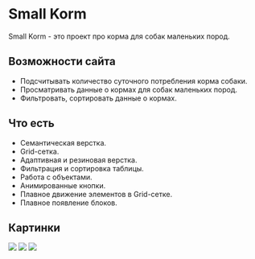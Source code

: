 # Small Korm

Small Korm - это проект про корма для собак маленьких пород.

## Возможности сайта

- Подсчитывать количество суточного потребления корма собаки.
- Просматривать данные о кормах для собак маленьких пород.
- Фильтровать, сортировать данные о кормах.

## Что есть
- Семантическая верстка.
- Grid-сетка.
- Адаптивная и резиновая верстка.
- Фильтрация и сортировка таблицы.
- Работа с объектами.
- Анимированные кнопки.
- Плавное движение элементов в Grid-сетке.
- Плавное появление блоков.

## Картинки 

<div>
    <img src="dist/Главная.png">
    <img src="dist/Калькулятор.png">
    <img src="dist/Список кормов.png">
</div>
